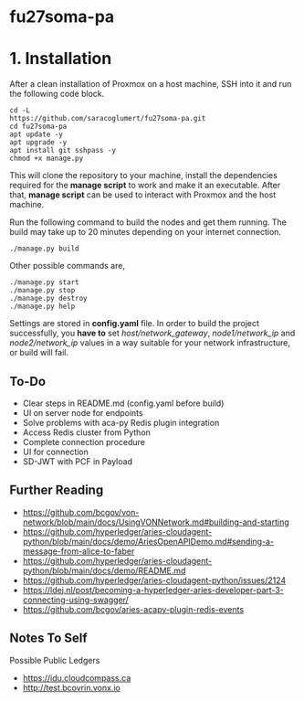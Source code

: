 # fu27soma-pa

# 1. Installation
After a clean installation of Proxmox on a host machine, SSH into it and run the following code block.

```
cd -L
https://github.com/saracoglumert/fu27soma-pa.git
cd fu27soma-pa
apt update -y
apt upgrade -y
apt install git sshpass -y
chmod +x manage.py
```

This will clone the repository to your machine, install the dependencies required for the **manage script** to work and make it an executable. After that, **manage script** can be used to interact with Proxmox and the host machine.

Run the following command to build the nodes and get them running. The build may take up to 20 minutes depending on your internet connection.
```
./manage.py build
```

Other possible commands are,
```
./manage.py start
./manage.py stop
./manage.py destroy
./manage.py help
```

Settings are stored in **config.yaml** file. In order to build the project successfully, you **have to** set *host/network_gateway*, *node1/network_ip* and *node2/network_ip* values in a way suitable for your network infrastructure, or build will fail.

## To-Do
- Clear steps in README.md (config.yaml before build)
- UI on server node for endpoints
- Solve problems with aca-py Redis plugin integration
- Access Redis cluster from Python
- Complete connection procedure
- UI for connection
- SD-JWT with PCF in Payload

## Further Reading
- https://github.com/bcgov/von-network/blob/main/docs/UsingVONNetwork.md#building-and-starting
- https://github.com/hyperledger/aries-cloudagent-python/blob/main/docs/demo/AriesOpenAPIDemo.md#sending-a-message-from-alice-to-faber
- https://github.com/hyperledger/aries-cloudagent-python/blob/main/docs/demo/README.md
- https://github.com/hyperledger/aries-cloudagent-python/issues/2124
- https://ldej.nl/post/becoming-a-hyperledger-aries-developer-part-3-connecting-using-swagger/
- https://github.com/bcgov/aries-acapy-plugin-redis-events

## Notes To Self
Possible Public Ledgers
- https://idu.cloudcompass.ca
- http://test.bcovrin.vonx.io